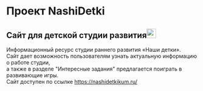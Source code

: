 # Проект NashiDetki  
## Сайт для детской студии развития<img src="https://user-images.githubusercontent.com/86720918/163791894-90c3710c-4d20-43c4-a748-ea1a9d69b7b3.png" width="25" />
Информационный ресурс студии раннего развития «Наши детки».  
Сайт дает возможность пользователям узнать актуальную информацию о работе студии,  
а также в разделе "Интересные задания" предлагается поиграть в развивающие игры.     
Сайт доступен по ссылке https://nashidetkikum.ru/    
